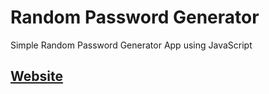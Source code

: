# Random Password Generator

Simple Random Password Generator App using JavaScript

## [Website](https://gauravsinghdev.github.io/Password_generator/)

